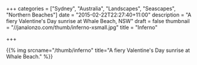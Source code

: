 +++
categories = ["Sydney", "Australia", "Landscapes", "Seascapes", "Northern Beaches"]
date = "2015-02-22T22:27:40+11:00"
description = "A fiery Valentine's Day sunrise at Whale Beach, NSW"
draft = false
thumbnail = "//janalonzo.com/thumb/inferno-xsmall.jpg"
title = "Inferno"

+++

{{% img srcname="/thumb/inferno" title="A fiery Valentine's Day sunrise at Whale Beach." %}}
